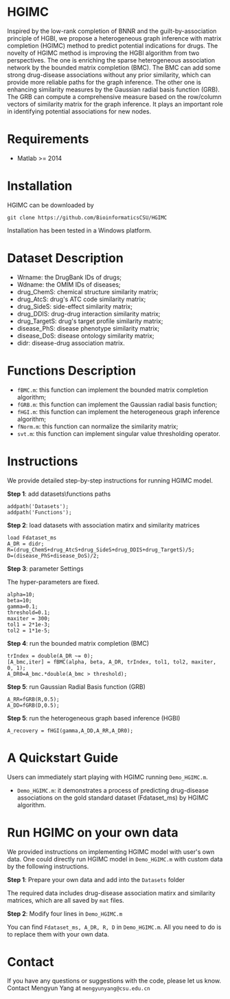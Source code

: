 # HGIMC
Inspired by the low-rank completion of BNNR and the guilt-by-association principle of HGBI, we propose a heterogeneous graph inference with matrix completion (HGIMC) method to predict potential indications for drugs. The novelty of HGIMC method is improving the HGBI algorithm from two perspectives. The one is enriching the sparse heterogeneous association network by the bounded matrix completion (BMC). The BMC can add some strong drug-disease associations without any prior similarity, which can provide more reliable paths for the graph inference. The other one is enhancing similarity measures by the Gaussian radial basis function (GRB). The GRB can compute a comprehensive measure based on the row/column vectors of similarity matrix for the graph inference. It plays an important role in identifying potential associations for new nodes.

# Requirements
* Matlab >= 2014

# Installation
HGIMC can be downloaded by
```
git clone https://github.com/BioinformaticsCSU/HGIMC
```
Installation has been tested in a Windows platform.

# Dataset Description
* Wrname: the DrugBank IDs of drugs;
* Wdname: the OMIM IDs of diseases;
* drug_ChemS: chemical structure similarity matrix;
* drug_AtcS: drug's ATC code similarity matrix;
* drug_SideS: side-effect similarity matrix;
* drug_DDIS: drug-drug interaction similarity matrix;
* drug_TargetS: drug's target profile similarity matrix;
* disease_PhS: disease phenotype similarity matrix;
* disease_DoS: disease ontology similarity matrix;
* didr: disease-drug association matrix.

# Functions Description
* ```fBMC.m```: this function can implement the bounded matrix completion algorithm;
* ```fGRB.m```: this function can implement the Gaussian radial basis function;
* ```fHGI.m```: this function can implement the heterogeneous graph inference algorithm;
* ```fNorm.m```: this function can normalize the similarity matrix;
* ```svt.m```: this function can implement singular value thresholding operator.

# Instructions
We provide detailed step-by-step instructions for running HGIMC model.

**Step 1**: add datasets\functions paths
```
addpath('Datasets');
addpath('Functions');
```
**Step 2**: load datasets with association matirx and similarity matrices
```
load Fdataset_ms
A_DR = didr;
R=(drug_ChemS+drug_AtcS+drug_SideS+drug_DDIS+drug_TargetS)/5;
D=(disease_PhS+disease_DoS)/2;
```
**Step 3**: parameter Settings

The hyper-parameters are fixed.
```
alpha=10; 
beta=10; 
gamma=0.1; 
threshold=0.1;
maxiter = 300; 
tol1 = 2*1e-3;   
tol2 = 1*1e-5;
```
**Step 4**: run the bounded matrix completion (BMC)
```
trIndex = double(A_DR ~= 0);
[A_bmc,iter] = fBMC(alpha, beta, A_DR, trIndex, tol1, tol2, maxiter, 0, 1);
A_DR0=A_bmc.*double(A_bmc > threshold);
```
**Step 5**: run Gaussian Radial Basis function (GRB)
```
A_RR=fGRB(R,0.5);
A_DD=fGRB(D,0.5);
```
**Step 5**: run the heterogeneous graph based inference (HGBI)
```
A_recovery = fHGI(gamma,A_DD,A_RR,A_DR0);
```

# A Quickstart Guide
Users can immediately start playing with HGIMC running ```Demo_HGIMC.m```.
* ```Demo_HGIMC.m```: it demonstrates a process of predicting drug-disease associations on the gold standard dataset (Fdataset_ms) by HGIMC algorithm.

# Run HGIMC on your own data
We provided instructions on implementing HGIMC model with user's own data. One could directly run HGIMC model in ```Demo_HGIMC.m``` with custom data by the following instructions.

**Step 1**: Prepare your own data and add into the ```Datasets``` folder

The required data includes drug-disease association matirx and similarity matrices, which are all saved by ```mat``` files.

**Step 2**: Modify four lines in ```Demo_HGIMC.m```

You can find ```Fdataset_ms, A_DR, R, D``` in ```Demo_HGIMC.m```. All you need to do is to replace them with your own data.

# Contact
If you have any questions or suggestions with the code, please let us know. 
Contact Mengyun Yang at ```mengyunyang@csu.edu.cn```
